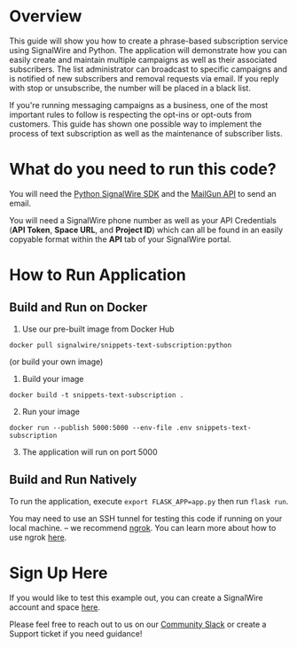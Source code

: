 # Overview 
This guide will show you how to create a phrase-based subscription service using SignalWire and Python. The application will demonstrate how you can easily create and maintain multiple campaigns as well as their associated subscribers.  The list administrator can broadcast to specific campaigns and is notified of new subscribers and removal requests via email. If you reply with stop or unsubscribe, the number will be placed in a black list.

If you're running messaging campaigns as a business, one of the most important rules to follow is respecting the opt-ins or opt-outs from customers. This guide has shown one possible way to implement the process of text subscription as well as the maintenance of subscriber lists. 

# What do you need to run this code? 

You will need the [Python SignalWire SDK](https://developer.signalwire.com/compatibility-api/reference/client-libraries-and-sdks#python) and the [MailGun API](https://www.mailgun.com/) to send an email.

You will need a SignalWire phone number as well as your API Credentials (**API Token**, **Space URL**, and **Project ID**) which can all be found in an easily copyable format within the **API** tab of your SignalWire portal. 

# How to Run Application 

## Build and Run on Docker

1. Use our pre-built image from Docker Hub 
```
docker pull signalwire/snippets-text-subscription:python
```
(or build your own image)

1. Build your image
```
docker build -t snippets-text-subscription .
```
2. Run your image
```
docker run --publish 5000:5000 --env-file .env snippets-text-subscription
```
3. The application will run on port 5000

## Build and Run Natively

To run the application, execute `export FLASK_APP=app.py` then run `flask run`.

You may need to use an SSH tunnel for testing this code if running on your local machine. – we recommend [ngrok](https://ngrok.com/). You can learn more about how to use ngrok [here](https://developer.signalwire.com/apis/docs/how-to-test-webhooks-with-ngrok). 

# Sign Up Here

If you would like to test this example out, you can create a SignalWire account and space [here](https://m.signalwire.com/signups/new?s=1).

Please feel free to reach out to us on our [Community Slack](https://signalwire.community/) or create a Support ticket if you need guidance!